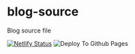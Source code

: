 # blog-source
Blog source file

[![Netlify Status](https://api.netlify.com/api/v1/badges/4624d6bd-ab0d-4f5b-a02b-b9b1e1418575/deploy-status)](https://app.netlify.com/sites/zealous-feynman-0eae97/deploys)
![Deploy To Github Pages](https://github.com/Linhk1606/blog-source/workflows/Deploy%20To%20Github%20Pages/badge.svg)
